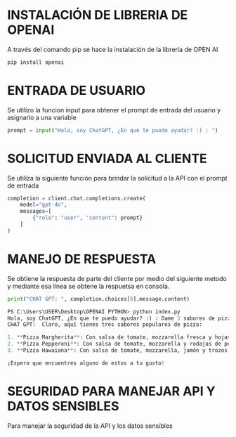 # INSTALACIÓN DE LIBRERIA DE OPENAI
A través del comando pip se hace la instalación de la librería de OPEN AI
```bash
pip install openai
```

# ENTRADA DE USUARIO
Se utilizo la funcion input para obtener el prompt de entrada del usuario y asignarlo a una variable

```python
prompt = input("Hola, soy ChatGPT, ¿En que te puedo ayudar? :) : ")
```

# SOLICITUD ENVIADA AL CLIENTE

Se utiliza la siguiente función para brindar la solicitud a la API con el prompt de entrada

```python
completion = client.chat.completions.create(
    model="gpt-4o",
    messages=[
        {"role": "user", "content": prompt}
    ]
)
```
# MANEJO DE RESPUESTA
Se obtiene la respuesta de parte del cliente por medio del siguiente metodo y mediante esa línea se obtene la respuetsa en consola.
```python
print("CHAT GPT: ", completion.choices[0].message.content)
```
```python
PS C:\Users\USER\Desktop\OPENAI PYTHON> python index.py
Hola, soy ChatGPT, ¿En que te puedo ayudar? :) : Dame 3 sabores de pizza
CHAT GPT:  Claro, aquí tienes tres sabores populares de pizza:

1. **Pizza Margherita**: Con salsa de tomate, mozzarella fresca y hojas de albahaca.
2. **Pizza Pepperoni**: Con salsa de tomate, mozzarella y rodajas de pepperoni.
3. **Pizza Hawaiana**: Con salsa de tomate, mozzarella, jamón y trozos de piña.

¡Espero que encuentres alguno de estos a tu gusto!
```
# SEGURIDAD PARA MANEJAR API Y DATOS SENSIBLES
Para manejar la seguridad de la API y los datos sensibles 